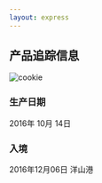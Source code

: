 ```yaml
---
layout: express
---
```


## 产品追踪信息

![cookie](http://img.cecpv.com/trans-2016-10-cookie.png)

### 生产日期

2016年 10月 14日

### 入境
2016年12月06日 洋山港
